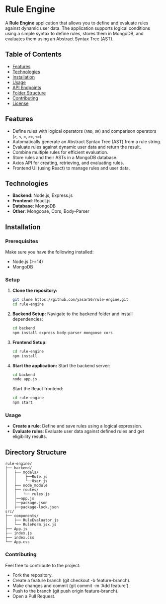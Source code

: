 # Rule Engine

A **Rule Engine** application that allows you to define and evaluate rules against dynamic user data. The application supports logical conditions using a simple syntax to define rules, stores them in MongoDB, and evaluates them using an Abstract Syntax Tree (AST).

## Table of Contents

- [Features](#features)
- [Technologies](#technologies)
- [Installation](#installation)
- [Usage](#usage)
- [API Endpoints](#api-endpoints)
- [Folder Structure](#folder-structure)
- [Contributing](#contributing)
- [License](#license)

## Features

- Define rules with logical operators (`AND`, `OR`) and comparison operators (`>`, `<`, `=`, `>=`, `<=`).
- Automatically generate an Abstract Syntax Tree (AST) from a rule string.
- Evaluate rules against dynamic user data and return the result.
- Combine multiple rules for efficient evaluation.
- Store rules and their ASTs in a MongoDB database.
- Axios API for creating, retrieving, and evaluating rules.
- Frontend UI (using React) to manage rules and user data.

## Technologies

- **Backend**: Node.js, Express.js
- **Frontend**: React.js
- **Database**: MongoDB
- **Other**: Mongoose, Cors, Body-Parser

## Installation

### Prerequisites

Make sure you have the following installed:

- Node.js (>=14)
- MongoDB

### Setup

1. **Clone the repository:**

   ```bash
   git clone https://github.com/yasar56/rule-engine.git
   cd rule-engine
   ```

2. **Backend Setup:**
   Navigate to the backend folder and install dependencies:
   ```bash
   cd backend
   npm install express body-parser mongoose cors
   ```
3. **Frontend Setup:**

   ```bash
   cd rule-engine
   npm install
   ```

4. **Start the application:**
   Start the backend server:

   ```bash
   cd backend
   node app.js
   ```

   Start the React frontend:
 
   ```bash
   cd rule-engine
   npm start
   ```

### Usage

- **Create a rule**: Define and save rules using a logical expression.
- **Evaluate rules**: Evaluate user data against defined rules and get eligibility results.


## Directory Structure

    rule-engine/
    ├── backend/
    │   ├── models/
    │   │    ├──Rule.js
    │   │    └──User.js 
    │   ├── node_module
    │   ├── routes/
    │   │   └── rules.js
    │   │──app.js
    │   │──package.json
    │   ├──package-lock.json 
    src/
    ├── components/
    │   ├── RuleEvaluator.js
    │   └── RuleForm.jsx.js
    ├── App.js
    ├── index.js
    ├── index.css
    └── App.css


### Contributing
Feel free to contribute to the project:

- Fork the repository.
- Create a feature branch (git checkout -b feature-branch).
- Make changes and commit (git commit -m 'Add feature').
- Push to the branch (git push origin feature-branch).
- Open a Pull Request.